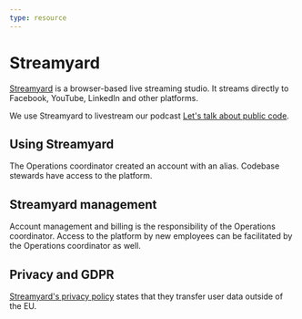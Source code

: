 ```yaml
---
type: resource
---
```


# Streamyard

[Streamyard](https://streamyard.com/) is a browser-based live streaming studio. It streams directly to Facebook, YouTube, LinkedIn and other platforms.

We use Streamyard to livestream our podcast [Let's talk about public code](https://podcast.publiccode.net/).

## Using Streamyard

The Operations coordinator created an account with an alias. Codebase stewards have access to the platform.

## Streamyard management

Account management and billing is the responsibility of the Operations coordinator. Access to the platform by new employees can be facilitated by the Operations coordinator as well.

## Privacy and GDPR

[Streamyard's privacy policy](https://streamyard.com/resources/docs/privacy/) states that they transfer user data outside of the EU.
